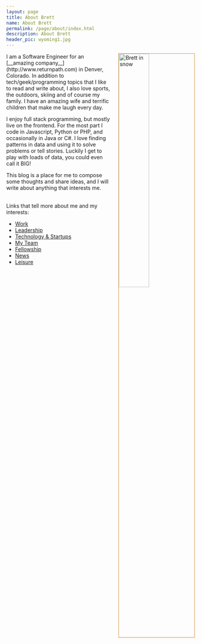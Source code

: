 ```yaml
---
layout: page
title: About Brett
name: About Brett
permalink: /page/about/index.html
description: About Brett
header_pic: wyoming1.jpg
---
```

<img src="{{ site.url }}/static/img/about_pic.jpg" alt="Brett in snow" style="float:right; margin: 0 0 20px 20px; border: 1px solid #CA8F37;" width="40%"/>
I am a Software Engineer for an [__amazing company__](http://www.returnpath.com) in Denver, Colorado.  In addition to tech/geek/programming topics that I like to read and write about, I also love sports, the outdoors, skiing and of course my family. I have an amazing wife and terrific children that make me laugh every day.

I enjoy full stack programming, but mostly live on the frontend. For the most part I code in Javascript, Python or PHP, and occasionally  in Java or C#. I love finding patterns in data and using it to solve problems or tell stories. Luckily I get to play with loads of data, you could even call it BIG!  

This blog is a place for me to compose some thoughts and share ideas, and I will write about anything that interests me.  
<br>

Links that tell more about me and my interests:

* [Work](http://www.returnpath.com)
* [Leadership](http://www.onlyonceblog.com)
* [Technology & Startups](http://www.feld.com)
* [My Team](http://www.denverbroncos.com)
* [Fellowship](http://www.holycrosswheatridge.org/)
* [News](http://www.denverpost.com)
* [Leisure](http://www.winterparkresort.com/)

